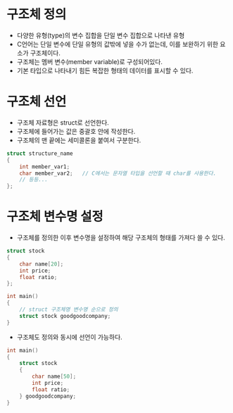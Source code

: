 # 구조체 정의

- 다양한 유형(type)의 변수 집합을 단일 변수 집합으로 나타낸 유형
- C언어는 단일 변수에 단일 유형의 값밖에 넣을 수가 없는데, 이를 보완하기 위한 요소가 구조체이다.
- 구조체는 멤버 변수(member variable)로 구성되어있다.
- 기본 타입으로 나타내기 힘든 복잡한 형태의 데이터를 표시할 수 있다.

# 구조체 선언

- 구조체 자료형은 struct로 선언한다.
- 구조체에 들어가는 값은 중괄호 안에 작성한다.
- 구조체의 맨 끝에는 세미콜론을 붙여서 구분한다.

```c
struct structure_name
{
    int member_var1;
    char member_var2;   // C에서는 문자열 타입을 선언할 때 char를 사용한다.
    // 등등...
};
```

# 구조체 변수명 설정

- 구조체를 정의한 이후 변수명을 설정하여 해당 구조체의 형태를 가져다 쓸 수 있다.

```c
struct stock
{
    char name[20];
    int price;
    float ratio;
};

int main()
{
    // struct 구조체명 변수명 순으로 정의
    struct stock goodgoodcompany;
}
```

- 구조체도 정의와 동시에 선언이 가능하다.

```c
int main()
{
    struct stock
    {
        char name[50];
        int price;
        float ratio;
    } goodgoodcompany;
}
```